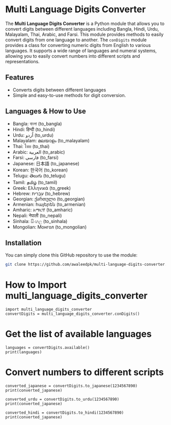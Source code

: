 # Multi Language Digits Converter

The **Multi Language Digits Converter** is a Python module that allows you to convert digits between different languages including Bangla, Hindi, Urdu, Malayalam, Thai, Arabic, and Farsi. This module provides methods to easily convert digits from one language to another.
The `conDigits` module provides a class for converting numeric digits from English to various languages. It supports a wide range of languages and numeral systems, allowing you to easily convert numbers into different scripts and representations.

## Features

- Converts digits between different languages
- Simple and easy-to-use methods for digit conversion.

## Languages & How to Use
- Bangla: বাংলা (to\_bangla)
- Hindi: हिन्दी (to\_hindi)
- Urdu: اُردو (to\_urdu)
- Malayalam: മലയാളം (to\_malayalam)
- Thai: ไทย (to\_thai)
- Arabic: العربية (to\_arabic)
- Farsi: فارسی (to\_farsi)
- Japanese: 日本語 (to\_japanese)
- Korean: 한국어 (to\_korean)
- Telugu: తెలుగు (to\_telugu)
- Tamil: தமிழ் (to\_tamil)
- Greek: Ελληνικά (to\_greek)
- Hebrew: עִבְרִית (to\_hebrew)
- Georgian: ქართული (to\_georgian)
- Armenian: հայերեն (to\_armenian)
- Amharic: አማርኛ (to\_amharic)
- Nepali: नेपाली (to\_nepali)
- Sinhala: සිංහල (to\_sinhala)
- Mongolian: Монгол (to\_mongolian)

## Installation

You can simply clone this GitHub repository to use the module:

```bash
git clone https://github.com/awaleedpk/multi-language-digits-converter.git
```
# How to Import multi_language_digits_converter
```
import multi_language_digits_converter
convertDigits = multi_language_digits_converter.conDigits()
```
# Get the list of available languages
```
languages = convertDigits.available()
print(languages)
```


# Convert numbers to different scripts
```
converted_japanese = convertDigits.to_japanese(1234567890)
print(converted_japanese)

converted_urdu = convertDigits.to_urdu(1234567890)
print(converted_japanese)

converted_hindi = convertDigits.to_hindi(1234567890)
print(converted_japanese)
```
